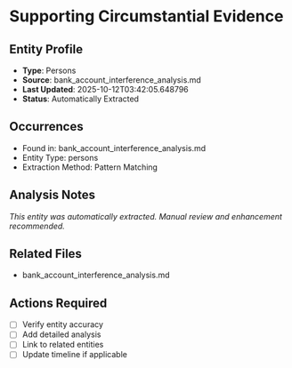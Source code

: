 # Supporting Circumstantial Evidence

## Entity Profile
- **Type**: Persons
- **Source**: bank_account_interference_analysis.md
- **Last Updated**: 2025-10-12T03:42:05.648796
- **Status**: Automatically Extracted

## Occurrences
- Found in: bank_account_interference_analysis.md
- Entity Type: persons
- Extraction Method: Pattern Matching

## Analysis Notes
*This entity was automatically extracted. Manual review and enhancement recommended.*

## Related Files
- bank_account_interference_analysis.md

## Actions Required
- [ ] Verify entity accuracy
- [ ] Add detailed analysis
- [ ] Link to related entities
- [ ] Update timeline if applicable
